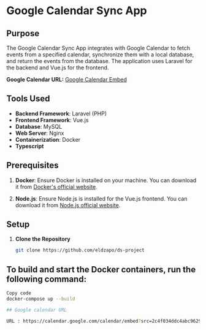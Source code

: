 # Google Calendar Sync App

## Purpose

The Google Calendar Sync App integrates with Google Calendar to fetch events from a specified calendar, synchronize them with a local database, and return the events from the database. The application uses Laravel for the backend and Vue.js for the frontend.

**Google Calendar URL:** [Google Calendar Embed](https://calendar.google.com/calendar/embed?src=2c4f034ddc4abc96291f0f8f883ca7a6a76c284064ef15fc922ebc280708854e%40group.calendar.google.com)

## Tools Used

- **Backend Framework**: Laravel (PHP)
- **Frontend Framework**: Vue.js
- **Database**: MySQL
- **Web Server**: Nginx
- **Containerization**: Docker
- **Typescript**

## Prerequisites

1. **Docker**: Ensure Docker is installed on your machine. You can download it from [Docker's official website](https://www.docker.com/products/docker-desktop).

2. **Node.js**: Ensure Node.js is installed for the Vue.js frontend. You can download it from [Node.js official website](https://nodejs.org/).

## Setup

1. **Clone the Repository**

   ```bash
   git clone https://github.com/eldzapo/ds-project

## To build and start the Docker containers, run the following command:

   ```bash
   Copy code
   docker-compose up --build

## Google calendar URL 

URL : https://calendar.google.com/calendar/embed?src=2c4f034ddc4abc96291f0f8f883ca7a6a76c284064ef15fc922ebc280708854e%40group.calendar.google.com
